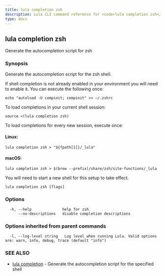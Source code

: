 ```yaml
---
title: lula completion zsh
description: Lula CLI command reference for <code>lula completion zsh</code>.
type: docs
---
```

## lula completion zsh

Generate the autocompletion script for zsh

### Synopsis

Generate the autocompletion script for the zsh shell.

If shell completion is not already enabled in your environment you will need
to enable it.  You can execute the following once:

	echo "autoload -U compinit; compinit" >> ~/.zshrc

To load completions in your current shell session:

	source <(lula completion zsh)

To load completions for every new session, execute once:

#### Linux:

	lula completion zsh > "${fpath[1]}/_lula"

#### macOS:

	lula completion zsh > $(brew --prefix)/share/zsh/site-functions/_lula

You will need to start a new shell for this setup to take effect.


```
lula completion zsh [flags]
```

### Options

```
  -h, --help              help for zsh
      --no-descriptions   disable completion descriptions
```

### Options inherited from parent commands

```
  -l, --log-level string   Log level when running Lula. Valid options are: warn, info, debug, trace (default "info")
```

### SEE ALSO

* [lula completion](./lula_completion.md)	 - Generate the autocompletion script for the specified shell

